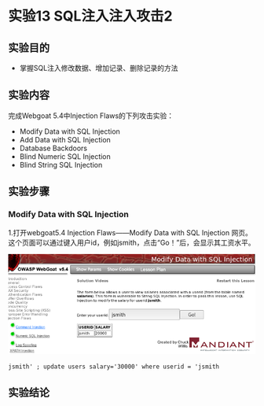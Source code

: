 # 实验13 SQL注入注入攻击2

## 实验目的

- 掌握SQL注入修改数据、增加记录、删除记录的方法

## 实验内容

完成Webgoat 5.4中Injection Flaws的下列攻击实验：
- Modify Data with SQL Injection
- Add Data with SQL Injection
- Database Backdoors
- Blind Numeric SQL Injection
- Blind String SQL Injection



## 实验步骤

### Modify Data with SQL Injection

1.打开webgoat5.4 Injection Flaws——Modify Data with SQL Injection 网页。这个页面可以通过键入用户id，例如jsmith，点击“Go！”后，会显示其工资水平。

![injectionflaws-mdwsqli-01](images/webgoat/injectionflaws-mdwsqli-01.png)

```
jsmith' ; update users salary='30000' where userid = 'jsmith 
```


## 实验结论